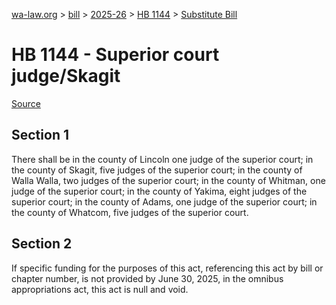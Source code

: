 [wa-law.org](/) > [bill](/bill/) > [2025-26](/bill/2025-26/) > [HB 1144](/bill/2025-26/hb/1144/) > [Substitute Bill](/bill/2025-26/hb/1144/S/)

# HB 1144 - Superior court judge/Skagit

[Source](http://lawfilesext.leg.wa.gov/biennium/2025-26/Pdf/Bills/House%20Bills/1144-S.pdf)

## Section 1
There shall be in the county of Lincoln one judge of the superior court; in the county of Skagit, five judges of the superior court; in the county of Walla Walla, two judges of the superior court; in the county of Whitman, one judge of the superior court; in the county of Yakima, eight judges of the superior court; in the county of Adams, one judge of the superior court; in the county of Whatcom, five judges of the superior court.

## Section 2
If specific funding for the purposes of this act, referencing this act by bill or chapter number, is not provided by June 30, 2025, in the omnibus appropriations act, this act is null and void.
